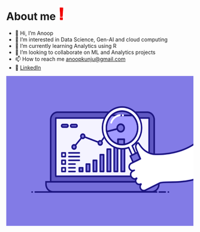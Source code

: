 # About me <img src="3WGL.gif"  height="40">
- 👋 Hi, I’m Anoop
- 👀 I’m interested in Data Science, Gen-AI and cloud computing
- 🌱 I’m currently learning Analytics using R
- 💞️ I’m looking to collaborate on ML and Analytics projects
- 📫 How to reach me anoopkunju@gmail.com
- :necktie: [LinkedIn](https://www.linkedin.com/in/anoop-scariah/)


<img src="74pZ.gif" width="500" height="400">


<!---
AnoopKunju/AnoopKunju is a ✨ special ✨ repository because its `README.md` (this file) appears on your GitHub profile.
You can click the Preview link to take a look at your changes.
--->
